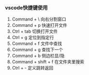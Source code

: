### vscode快捷键使用

1. Command + \ 向右分割窗口
2. Command + p 快速打开文件
3. Ctrl + tab 切换打开文件
4. Ctrl + g 定位到指定行
5. Command + f 文件中查找
6. Command + g 查找下一个
7. Command + b 侧边栏显/隐
8. Command + shift + f 在文件夹里搜索
9. Ctrl + - 定义跳转返回

